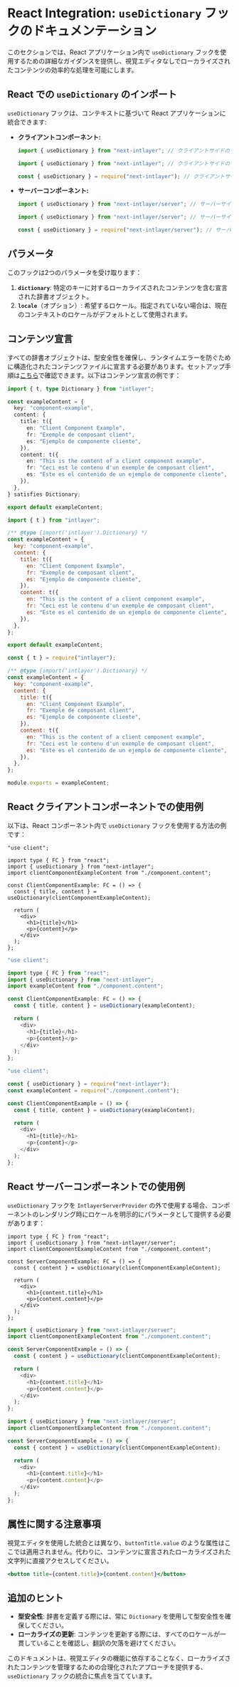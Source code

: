 # React Integration: `useDictionary` フックのドキュメンテーション

このセクションでは、React アプリケーション内で `useDictionary` フックを使用するための詳細なガイダンスを提供し、視覚エディタなしでローカライズされたコンテンツの効率的な処理を可能にします。

## React での `useDictionary` のインポート

`useDictionary` フックは、コンテキストに基づいて React アプリケーションに統合できます:

- **クライアントコンポーネント:**

  ```typescript codeFormat="typescript"
  import { useDictionary } from "next-intlayer"; // クライアントサイドの React コンポーネントで使用
  ```

  ```javascript codeFormat="esm"
  import { useDictionary } from "next-intlayer"; // クライアントサイドの React コンポーネントで使用
  ```

  ```javascript codeFormat="commonjs"
  const { useDictionary } = require("next-intlayer"); // クライアントサイドの React コンポーネントで使用
  ```

- **サーバーコンポーネント:**

  ```typescript codeFormat="typescript"
  import { useDictionary } from "next-intlayer/server"; // サーバーサイドの React コンポーネントで使用
  ```

  ```javascript codeFormat="esm"
  import { useDictionary } from "next-intlayer/server"; // サーバーサイドの React コンポーネントで使用
  ```

  ```javascript codeFormat="commonjs"
  const { useDictionary } = require("next-intlayer/server"); // サーバーサイドの React コンポーネントで使用
  ```

## パラメータ

このフックは2つのパラメータを受け取ります：

1. **`dictionary`**: 特定のキーに対するローカライズされたコンテンツを含む宣言された辞書オブジェクト。
2. **`locale`**（オプション）: 希望するロケール。指定されていない場合は、現在のコンテキストのロケールがデフォルトとして使用されます。

## コンテンツ宣言

すべての辞書オブジェクトは、型安全性を確保し、ランタイムエラーを防ぐために構造化されたコンテンツファイルに宣言する必要があります。セットアップ手順は[こちら](https://github.com/aymericzip/intlayer/blob/main/docs/ja/dictionary/get_started.md)で確認できます。以下はコンテンツ宣言の例です：

```typescript fileName="component.content.ts" codeFormat="typescript"
import { t, type Dictionary } from "intlayer";

const exampleContent = {
  key: "component-example",
  content: {
    title: t({
      en: "Client Component Example",
      fr: "Exemple de composant client",
      es: "Ejemplo de componente cliente",
    }),
    content: t({
      en: "This is the content of a client component example",
      fr: "Ceci est le contenu d'un exemple de composant client",
      es: "Este es el contenido de un ejemplo de componente cliente",
    }),
  },
} satisfies Dictionary;

export default exampleContent;
```

```javascript fileName="component.content.mjs" codeFormat="esm"
import { t } from "intlayer";

/** @type {import('intlayer').Dictionary} */
const exampleContent = {
  key: "component-example",
  content: {
    title: t({
      en: "Client Component Example",
      fr: "Exemple de composant client",
      es: "Ejemplo de componente cliente",
    }),
    content: t({
      en: "This is the content of a client component example",
      fr: "Ceci est le contenu d'un exemple de composant client",
      es: "Este es el contenido de un ejemplo de componente cliente",
    }),
  },
};

export default exampleContent;
```

```javascript fileName="component.content.cjs" codeFormat="commonjs"
const { t } = require("intlayer");

/** @type {import('intlayer').Dictionary} */
const exampleContent = {
  key: "component-example",
  content: {
    title: t({
      en: "Client Component Example",
      fr: "Exemple de composant client",
      es: "Ejemplo de componente cliente",
    }),
    content: t({
      en: "This is the content of a client component example",
      fr: "Ceci est le contenu d'un exemple de composant client",
      es: "Este es el contenido de un ejemplo de componente cliente",
    }),
  },
};

module.exports = exampleContent;
```

## React クライアントコンポーネントでの使用例

以下は、React コンポーネント内で `useDictionary` フックを使用する方法の例です：

```tsx fileName="ClientComponentExample.tsx" codeFormat="typescript"
"use client";

import type { FC } from "react";
import { useDictionary } from "next-intlayer";
import clientComponentExampleContent from "./component.content";

const ClientComponentExample: FC = () => {
  const { title, content } = useDictionary(clientComponentExampleContent);

  return (
    <div>
      <h1>{title}</h1>
      <p>{content}</p>
    </div>
  );
};
```

```javascript fileName="ClientComponentExample.mjs" codeFormat="esm"
"use client";

import type { FC } from "react";
import { useDictionary } from "next-intlayer";
import exampleContent from "./component.content";

const ClientComponentExample: FC = () => {
  const { title, content } = useDictionary(exampleContent);

  return (
    <div>
      <h1>{title}</h1>
      <p>{content}</p>
    </div>
  );
};
```

```javascript fileName="ClientComponentExample.cjs" codeFormat="commonjs"
"use client";

const { useDictionary } = require("next-intlayer");
const exampleContent = require("./component.content");

const ClientComponentExample = () => {
  const { title, content } = useDictionary(exampleContent);

  return (
    <div>
      <h1>{title}</h1>
      <p>{content}</p>
    </div>
  );
};
```

## React サーバーコンポーネントでの使用例

`useDictionary` フックを `IntlayerServerProvider` の外で使用する場合、コンポーネントのレンダリング時にロケールを明示的にパラメータとして提供する必要があります：

```tsx fileName="ServerComponentExample.tsx" codeFormat="typescript"
import type { FC } from "react";
import { useDictionary } from "next-intlayer/server";
import clientComponentExampleContent from "./component.content";

const ServerComponentExample: FC = () => {
  const { content } = useDictionary(clientComponentExampleContent);

  return (
    <div>
      <h1>{content.title}</h1>
      <p>{content.content}</p>
    </div>
  );
};
```

```javascript fileName="ServerComponentExample.mjs" codeFormat="esm"
import { useDictionary } from "next-intlayer/server";
import clientComponentExampleContent from "./component.content";

const ServerComponentExample = () => {
  const { content } = useDictionary(clientComponentExampleContent);

  return (
    <div>
      <h1>{content.title}</h1>
      <p>{content.content}</p>
    </div>
  );
};
```

```javascript fileName="ServerComponentExample.cjs" codeFormat="commonjs"
import { useDictionary } from "next-intlayer/server";
import clientComponentExampleContent from "./component.content";

const ServerComponentExample = () => {
  const { content } = useDictionary(clientComponentExampleContent);

  return (
    <div>
      <h1>{content.title}</h1>
      <p>{content.content}</p>
    </div>
  );
};
```

## 属性に関する注意事項

視覚エディタを使用した統合とは異なり、`buttonTitle.value` のような属性はここでは適用されません。代わりに、コンテンツに宣言されたローカライズされた文字列に直接アクセスしてください。

```jsx
<button title={content.title}>{content.content}</button>
```

## 追加のヒント

- **型安全性**: 辞書を定義する際には、常に `Dictionary` を使用して型安全性を確保してください。
- **ローカライズの更新**: コンテンツを更新する際には、すべてのロケールが一貫していることを確認し、翻訳の欠落を避けてください。

このドキュメントは、視覚エディタの機能に依存することなく、ローカライズされたコンテンツを管理するための合理化されたアプローチを提供する、`useDictionary` フックの統合に焦点を当てています。
